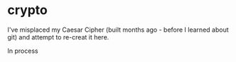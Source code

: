 # crypto
I've misplaced my Caesar Cipher (built months ago - before I learned about git) and attempt to re-creat it here. 

In process
